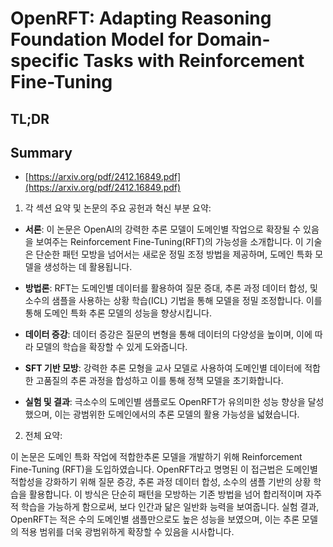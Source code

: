 # OpenRFT: Adapting Reasoning Foundation Model for Domain-specific Tasks with Reinforcement Fine-Tuning
## TL;DR
## Summary
- [https://arxiv.org/pdf/2412.16849.pdf](https://arxiv.org/pdf/2412.16849.pdf)

1. 각 섹션 요약 및 논문의 주요 공헌과 혁신 부분 요약:

- **서론**:
  이 논문은 OpenAI의 강력한 추론 모델이 도메인별 작업으로 확장될 수 있음을 보여주는 Reinforcement Fine-Tuning(RFT)의 가능성을 소개합니다. 이 기술은 단순한 패턴 모방을 넘어서는 새로운 정밀 조정 방법을 제공하며, 도메인 특화 모델을 생성하는 데 활용됩니다.

- **방법론**:
  RFT는 도메인별 데이터를 활용하여 질문 증대, 추론 과정 데이터 합성, 및 소수의 샘플을 사용하는 상황 학습(ICL) 기법을 통해 모델을 정밀 조정합니다. 이를 통해 도메인 특화 추론 모델의 성능을 향상시킵니다.

- **데이터 증강**:
  데이터 증강은 질문의 변형을 통해 데이터의 다양성을 높이며, 이에 따라 모델의 학습을 확장할 수 있게 도와줍니다.

- **SFT 기반 모방**:
  강력한 추론 모형을 교사 모델로 사용하여 도메인별 데이터에 적합한 고품질의 추론 과정을 합성하고 이를 통해 정책 모델을 초기화합니다.

- **실험 및 결과**:
  극소수의 도메인별 샘플로도 OpenRFT가 유의미한 성능 향상을 달성했으며, 이는 광범위한 도메인에서의 추론 모델의 활용 가능성을 넓혔습니다.

2. 전체 요약:

이 논문은 도메인 특화 작업에 적합한추론 모델을 개발하기 위해 Reinforcement Fine-Tuning (RFT)을 도입하였습니다. OpenRFT라고 명명된 이 접근법은 도메인별 적합성을 강화하기 위해 질문 증강, 추론 과정 데이터 합성, 소수의 샘플 기반의 상황 학습을 활용합니다. 이 방식은 단순히 패턴을 모방하는 기존 방법을 넘어 합리적이며 자주적 학습을 가능하게 함으로써, 보다 인간과 닮은 일반화 능력을 보여줍니다. 실험 결과, OpenRFT는 적은 수의 도메인별 샘플만으로도 높은 성능을 보였으며, 이는 추론 모델의 적용 범위를 더욱 광범위하게 확장할 수 있음을 시사합니다.